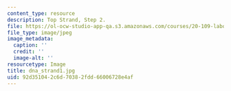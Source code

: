 ```yaml
---
content_type: resource
description: Top Strand, Step 2.
file: https://ol-ocw-studio-app-qa.s3.amazonaws.com/courses/20-109-laboratory-fundamentals-in-biological-engineering-fall-2007/92d351042c6d70382fdd66006728e4af_dna_strand1.jpg
file_type: image/jpeg
image_metadata:
  caption: ''
  credit: ''
  image-alt: ''
resourcetype: Image
title: dna_strand1.jpg
uid: 92d35104-2c6d-7038-2fdd-66006728e4af
---
```

